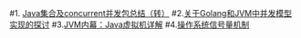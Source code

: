 #1. [Java集合及concurrent并发包总结（转）](http://www.cnblogs.com/vijozsoft/p/5585620.html)
#2.[关于Golang和JVM中并发模型实现的探讨](https://studygolang.com/articles/8674)
#3.[JVM内幕：Java虚拟机详解](http://www.importnew.com/17770.html)
#4.[操作系统信号量机制](https://blog.csdn.net/lpjishu/article/details/51378607)

